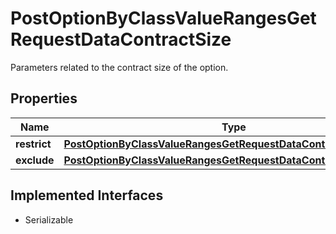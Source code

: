 

# PostOptionByClassValueRangesGetRequestDataContractSize

Parameters related to the contract size of the option.

## Properties

Name | Type | Description | Notes
------------ | ------------- | ------------- | -------------
**restrict** | [**PostOptionByClassValueRangesGetRequestDataContractSizeRestrict**](PostOptionByClassValueRangesGetRequestDataContractSizeRestrict.md) |  |  [optional]
**exclude** | [**PostOptionByClassValueRangesGetRequestDataContractSizeExclude**](PostOptionByClassValueRangesGetRequestDataContractSizeExclude.md) |  |  [optional]


## Implemented Interfaces

* Serializable


